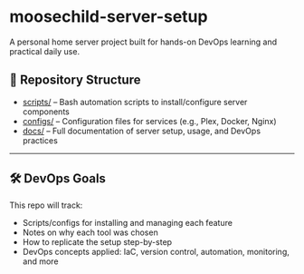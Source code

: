 # moosechild-server-setup

A personal home server project built for hands-on DevOps learning and practical daily use.

## 📁 Repository Structure

- [scripts/](./scripts) – Bash automation scripts to install/configure server components  
- [configs/](./configs) – Configuration files for services (e.g., Plex, Docker, Nginx)  
- [docs/](./docs) – Full documentation of server setup, usage, and DevOps practices

---

## 🛠️ DevOps Goals

This repo will track:
- Scripts/configs for installing and managing each feature
- Notes on why each tool was chosen
- How to replicate the setup step-by-step
- DevOps concepts applied: IaC, version control, automation, monitoring, and more
